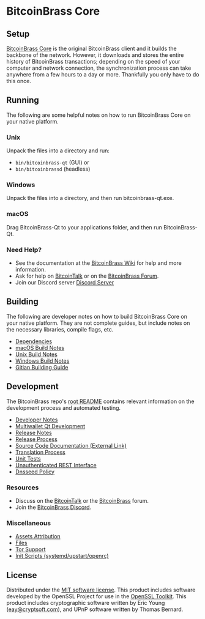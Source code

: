 BitcoinBrass Core
=============

Setup
---------------------
[BitcoinBrass Core](http://bitcoinbrass.org/wallet) is the original BitcoinBrass client and it builds the backbone of the network. However, it downloads and stores the entire history of BitcoinBrass transactions; depending on the speed of your computer and network connection, the synchronization process can take anywhere from a few hours to a day or more. Thankfully you only have to do this once.

Running
---------------------
The following are some helpful notes on how to run BitcoinBrass Core on your native platform.

### Unix

Unpack the files into a directory and run:

- `bin/bitcoinbrass-qt` (GUI) or
- `bin/bitcoinbrassd` (headless)

### Windows

Unpack the files into a directory, and then run bitcoinbrass-qt.exe.

### macOS

Drag BitcoinBrass-Qt to your applications folder, and then run BitcoinBrass-Qt.

### Need Help?

* See the documentation at the [BitcoinBrass Wiki](https://github.com/BitcoinBrass-Project/BitcoinBrass/wiki)
for help and more information.
* Ask for help on [BitcoinTalk](https://bitcointalk.org/index.php?topic=1262920.0) or on the [BitcoinBrass Forum](http://forum.bitcoinbrass.org/).
* Join our Discord server [Discord Server](https://discord.bitcoinbrass.org)

Building
---------------------
The following are developer notes on how to build BitcoinBrass Core on your native platform. They are not complete guides, but include notes on the necessary libraries, compile flags, etc.

- [Dependencies](dependencies.md)
- [macOS Build Notes](build-osx.md)
- [Unix Build Notes](build-unix.md)
- [Windows Build Notes](build-windows.md)
- [Gitian Building Guide](gitian-building.md)

Development
---------------------
The BitcoinBrass repo's [root README](/README.md) contains relevant information on the development process and automated testing.

- [Developer Notes](developer-notes.md)
- [Multiwallet Qt Development](multiwallet-qt.md)
- [Release Notes](release-notes.md)
- [Release Process](release-process.md)
- [Source Code Documentation (External Link)](https://www.fuzzbawls.pw/bitcoinbrass/doxygen/)
- [Translation Process](translation_process.md)
- [Unit Tests](unit-tests.md)
- [Unauthenticated REST Interface](REST-interface.md)
- [Dnsseed Policy](dnsseed-policy.md)

### Resources
* Discuss on the [BitcoinTalk](https://bitcointalk.org/index.php?topic=1262920.0) or the [BitcoinBrass](http://forum.bitcoinbrass.org/) forum.
* Join the [BitcoinBrass Discord](https://discord.bitcoinbrass.org).

### Miscellaneous
- [Assets Attribution](assets-attribution.md)
- [Files](files.md)
- [Tor Support](tor.md)
- [Init Scripts (systemd/upstart/openrc)](init.md)

License
---------------------
Distributed under the [MIT software license](/COPYING).
This product includes software developed by the OpenSSL Project for use in the [OpenSSL Toolkit](https://www.openssl.org/). This product includes
cryptographic software written by Eric Young ([eay@cryptsoft.com](mailto:eay@cryptsoft.com)), and UPnP software written by Thomas Bernard.
